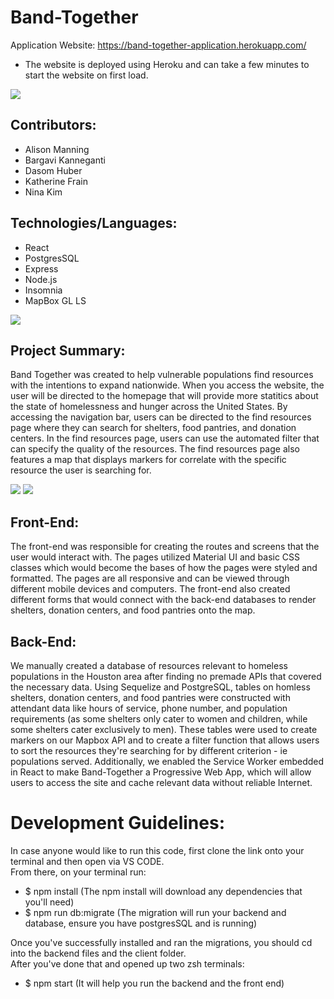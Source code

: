 # Band-Together

Application Website: https://band-together-application.herokuapp.com/ <br>
- The website is deployed using Heroku and can take a few minutes to start the website on first load. 

![](imagesforproject/bandtogether.png)
## Contributors: 
- Alison Manning
- Bargavi Kanneganti
- Dasom Huber
- Katherine Frain
- Nina Kim

## Technologies/Languages: 
- React 
- PostgresSQL
- Express
- Node.js
- Insomnia
- MapBox GL LS

![](imagesforproject/homepage.png)
## Project Summary:<br>
Band Together was created to help vulnerable populations find resources with the intentions to expand nationwide. When you access the website, the user will be directed to the homepage that will provide more statitics about the state of homelessness and hunger across the United States. By accessing the navigation bar, users can be directed to the find resources page where they can search for shelters, food pantries, and donation centers. In the find resources page, users can use the automated filter that can specify the quality of the resources. The find resources page also features a map that displays markers for correlate with the specific resource the user is searching for. 

![](imagesforproject/resources.png)
![](imagesforproject/map.png)

## Front-End: <br>
The front-end was responsible for creating the routes and screens that the user would interact with. The pages utilized Material UI and basic CSS classes which would become the bases of how the pages were styled and formatted. The pages are all responsive and can be viewed through different mobile devices and computers. The front-end also created different forms that would connect with the back-end databases to render shelters, donation centers, and food pantries onto the map. 

## Back-End:<br>
We manually created a database of resources relevant to homeless populations in the Houston area after finding no premade APIs that covered the necessary data. Using Sequelize and PostgreSQL, tables on homless shelters, donation centers, and food pantries were constructed with attendant data like hours of service, phone number, and population requirements (as some shelters only cater to women and children, while some shelters cater exclusively to men). These tables were used to create markers on our Mapbox API and to create a filter function that allows users to sort the resources they're searching for by different criterion - ie populations served. Additionally, we enabled the Service Worker embedded in React to make Band-Together a Progressive Web App, which will allow users to access the site and cache relevant data without reliable Internet.

# Development Guidelines:<br>
In case anyone would like to run this code, first clone the link onto your terminal and then open via VS CODE. <br>
From there, on your terminal run: <br>
- $ npm install (The npm install will download any dependencies that you'll need) <br>
- $ npm run db:migrate (The migration will run your backend and database, ensure you have postgresSQL and is running) <br>

Once you've successfully installed and ran the migrations, you should cd into the backend files and the client folder. <br>
After you've done that and opened up two zsh terminals:
- $ npm start (It will help you run the backend and the front end)

